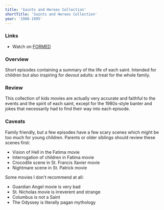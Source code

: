 ```yaml
---
title: 'Saints and Heroes Collection'
shortTitle: 'Saints and Heroes Collection'
year: '1988-1995'
---
```


### Links

* Watch on [FORMED](https://watch.formed.org/the-saints-and-heroes-collection)

### Overview

Short episodes containing a summary of the life of each saint. Intended for children but also inspiring for devout adults: a treat for the whole family.

### Review

This collection of kids movies are actually very accurate and faithful to the events and the spirit of each saint, except for the 1980s-style banter and jokes that necessarily had to find their way into each episode.

### Caveats

Family friendly, but a few episodes have a few scary scenes which might be too much for young children. Parents or older siblings should review these scenes first:

* Vision of Hell in the Fatima movie
* Interrogation of children in Fatima movie
* Crocodile scene in St. Francis Xavier movie
* Nightmare scene in St. Patrick movie

Some movies I don't recommend at all:

* Guardian Angel movie is very bad
* St. Nicholas movie is irreverent and strange
* Columbus is not a Saint
* The Odyssey is literally pagan mythology
